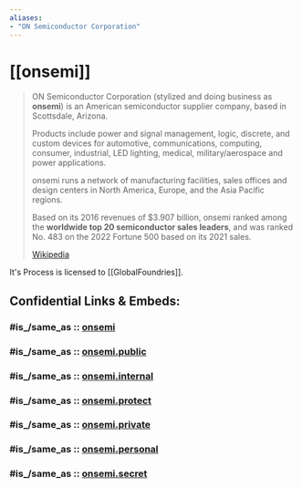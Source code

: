 ```yaml
---
aliases:
- "ON Semiconductor Corporation"
---
```


# [[onsemi]]

> ON Semiconductor Corporation (stylized and doing business as **onsemi**) 
> is an American semiconductor supplier company, based in Scottsdale, Arizona. 
> 
> Products include power and signal management, logic, discrete, 
> and custom devices for automotive, communications, computing, consumer, 
> industrial, LED lighting, medical, military/aerospace and power applications. 
> 
> onsemi runs a network of manufacturing facilities, sales offices and design centers 
> in North America, Europe, and the Asia Pacific regions. 
> 
> Based on its 2016 revenues of $3.907 billion, 
> onsemi ranked among the __worldwide top 20 semiconductor sales leaders__, 
> and was ranked No. 483 on the 2022 Fortune 500 based on its 2021 sales.
>
> [Wikipedia](https://en.wikipedia.org/wiki/Onsemi)

It's Process is licensed to [[GlobalFoundries]]. 


## Confidential Links & Embeds: 

### #is_/same_as :: [onsemi](/_Standards/Society/Economics/Business/Business-Entity/IT~Company/Semiconductor-Industry/onsemi.md) 

### #is_/same_as :: [onsemi.public](/_public/Society/Economics/Business/Business-Entity/IT~Company/Semiconductor-Industry/onsemi.public.md) 

### #is_/same_as :: [onsemi.internal](/_internal/Society/Economics/Business/Business-Entity/IT~Company/Semiconductor-Industry/onsemi.internal.md) 

### #is_/same_as :: [onsemi.protect](/_protect/Society/Economics/Business/Business-Entity/IT~Company/Semiconductor-Industry/onsemi.protect.md) 

### #is_/same_as :: [onsemi.private](/_private/Society/Economics/Business/Business-Entity/IT~Company/Semiconductor-Industry/onsemi.private.md) 

### #is_/same_as :: [onsemi.personal](/_personal/Society/Economics/Business/Business-Entity/IT~Company/Semiconductor-Industry/onsemi.personal.md) 

### #is_/same_as :: [onsemi.secret](/_secret/Society/Economics/Business/Business-Entity/IT~Company/Semiconductor-Industry/onsemi.secret.md)


